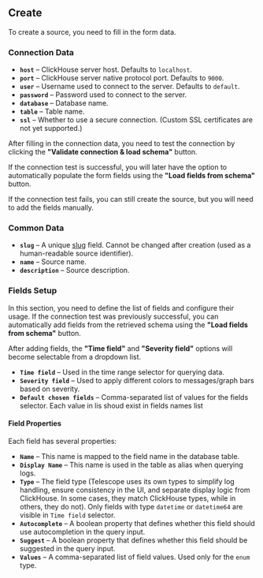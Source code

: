 ## Create

To create a source, you need to fill in the form data.

### Connection Data
- **`host`** – ClickHouse server host. Defaults to `localhost`.
- **`port`** – ClickHouse server native protocol port. Defaults to `9000`.
- **`user`** – Username used to connect to the server. Defaults to `default`.
- **`password`** – Password used to connect to the server.
- **`database`** – Database name.
- **`table`** – Table name.
- **`ssl`** – Whether to use a secure connection. (Custom SSL certificates are not yet supported.)

After filling in the connection data, you need to test the connection by clicking the **"Validate connection & load schema"** button.

If the connection test is successful, you will later have the option to automatically populate the form fields using the **"Load fields from schema"** button.

If the connection test fails, you can still create the source, but you will need to add the fields manually.

### Common Data
- **`slug`** – A unique [slug](https://docs.djangoproject.com/en/5.1/ref/forms/fields/#slugfield) field. Cannot be changed after creation (used as a human-readable source identifier).
- **`name`** – Source name.
- **`description`** – Source description.

### Fields Setup

In this section, you need to define the list of fields and configure their usage.
If the connection test was previously successful, you can automatically add fields from the retrieved schema using the **"Load fields from schema"** button.

After adding fields, the **"Time field"** and **"Severity field"** options will become selectable from a dropdown list.

- **`Time field`** – Used in the time range selector for querying data.
- **`Severity field`** – Used to apply different colors to messages/graph bars based on severity.
- **`Default chosen fields`** – Comma-separated list of values for the fields selector. Each value in lis shoud exist in fields names list

#### **Field Properties**
Each field has several properties:

- **`Name`** – This name is mapped to the field name in the database table.
- **`Display Name`** – This name is used in the table as alias when querying logs.
- **`Type`** – The field type (Telescope uses its own types to simplify log handling, ensure consistency in the UI, and separate display logic from ClickHouse. In some cases, they match ClickHouse types, while in others, they do not). Only fields with type `datetime` or `datetime64` are visible in `Time field` selector.
- **`Autocomplete`** – A boolean property that defines whether this field should use autocompletion in the query input.
- **`Suggest`** – A boolean property that defines whether this field should be suggested in the query input.
- **`Values`** – A comma-separated list of field values. Used only for the `enum` type.
